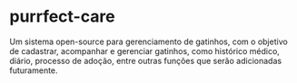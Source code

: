 # purrfect-care
Um sistema open-source para gerenciamento de gatinhos, com o objetivo de cadastrar, acompanhar e gerenciar gatinhos, como histórico médico, diário, processo de adoção, entre outras funções que serão adicionadas futuramente. 
